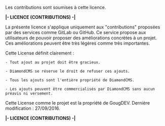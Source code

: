 Les contributions sont soumises à cette licence.

************************************************|- LICENCE (CONTRIBUTIONS) -|************************************************

La présente licence s'applique uniquement aux "contributions" proposées par des services comme GitLab ou GitHub.
Ce service propose aux utilisateurs de pouvoir proposer des améliorations concrètes à un projet.
Ces améliorations peuvent être très légères comme très importantes.

Cette License définit clairement :

    - Tout ajout au projet doit être gracieux.
    
    - DiamondCMS se réserve le droit de refuser ces ajouts.
    
    - Tous les ajouts sont l'entière propriété de DiamondCMS.
    
    - Les ajouts peuvent être commercialisés par DiamondCMS sans aucun préavis ni versement.
    
Cette License comme le projet est la propriété de GougDEV.
Dernière modification : 27/09/2016.

************************************************|- LICENCE (CONTRIBUTIONS) -|************************************************